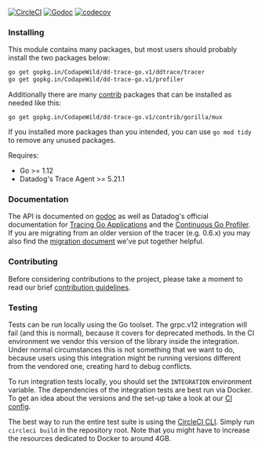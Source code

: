[![CircleCI](https://circleci.com/gh/DataDog/dd-trace-go/tree/v1.svg?style=svg)](https://circleci.com/gh/DataDog/dd-trace-go/tree/v1)
[![Godoc](http://img.shields.io/badge/godoc-reference-blue.svg?style=flat)](https://godoc.org/gopkg.in/CodapeWild/dd-trace-go.v1/ddtrace)
[![codecov](https://codecov.io/gh/DataDog/dd-trace-go/branch/v1/graph/badge.svg?token=jGG20Xhv8i)](https://codecov.io/gh/DataDog/dd-trace-go)

### Installing

This module contains many packages, but most users should probably install the two packages below:

```bash
go get gopkg.in/CodapeWild/dd-trace-go.v1/ddtrace/tracer
go get gopkg.in/CodapeWild/dd-trace-go.v1/profiler
```

Additionally there are many [contrib](./contrib) packages that can be installed as needed like this:

```
go get gopkg.in/CodapeWild/dd-trace-go.v1/contrib/gorilla/mux
```

If you installed more packages than you intended, you can use `go mod tidy` to remove any unused packages.

Requires:

- Go >= 1.12
- Datadog's Trace Agent >= 5.21.1

### Documentation

The API is documented on [godoc](https://godoc.org/gopkg.in/CodapeWild/dd-trace-go.v1/ddtrace) as well as Datadog's official documentation for [Tracing Go Applications](https://docs.datadoghq.com/tracing/setup/go/) and the [Continuous Go Profiler](https://docs.datadoghq.com/tracing/profiler/enabling/go). If you are migrating from an older version of the tracer (e.g. 0.6.x) you may also find the [migration document](https://github.com/DataDog/dd-trace-go/blob/v1/MIGRATING.md) we've put together helpful.

### Contributing

Before considering contributions to the project, please take a moment to read our brief [contribution guidelines](https://github.com/DataDog/dd-trace-go/blob/v1/CONTRIBUTING.md).

### Testing

Tests can be run locally using the Go toolset. The grpc.v12 integration will fail (and this is normal), because it covers for deprecated methods. In the CI environment
we vendor this version of the library inside the integration. Under normal circumstances this is not something that we want to do, because users using this integration
might be running versions different from the vendored one, creating hard to debug conflicts.

To run integration tests locally, you should set the `INTEGRATION` environment variable. The dependencies of the integration tests are best run via Docker. To get an
idea about the versions and the set-up take a look at our [CI config](https://github.com/DataDog/dd-trace-go/blob/v1/.circleci/config.yml).

The best way to run the entire test suite is using the [CircleCI CLI](https://circleci.com/docs/2.0/local-jobs/). Simply run `circleci build`
in the repository root. Note that you might have to increase the resources dedicated to Docker to around 4GB.
